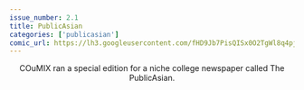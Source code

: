 ```yaml
---
issue_number: 2.1
title: PublicAsian
categories: ['publicasian']
comic_url: https://lh3.googleusercontent.com/fHD9Jb7PisQISx0O2TgWl8q4pjJ-Ws__j34OcnQaEETqc_lW4t_VOB3GdlYYzC4BzbNkVMF_0WhzbKpRFivEweWIJ1X6Wf44ZLA7458UfQLvWqeYVXghF-HYBUayOWRupj5z-ZagRA=w1200
---
```


<center>COuMIX ran a special edition for a niche college newspaper called The PublicAsian.</center>